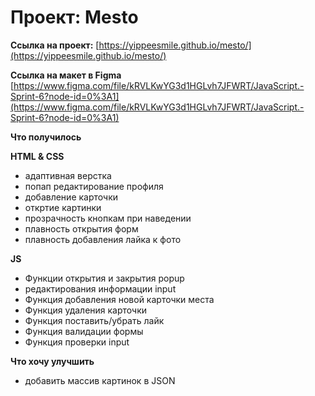 # Проект: Mesto

**Ссылка на проект:**
[https://yippeesmile.github.io/mesto/](https://yippeesmile.github.io/mesto/) 

**Ссылка на макет в Figma**
[https://www.figma.com/file/kRVLKwYG3d1HGLvh7JFWRT/JavaScript.-Sprint-6?node-id=0%3A1](https://www.figma.com/file/kRVLKwYG3d1HGLvh7JFWRT/JavaScript.-Sprint-6?node-id=0%3A1) 

**Что получилось**

**HTML & CSS**

* адаптивная верстка 
* попап редактирование профиля
* добавление карточки 
* откртие картинки
* прозрачность кнопкам при наведении
* плавность открытия форм
* плавность добавления лайка к фото

**JS**
* Функции открытия и закрытия popup
* редактирования информации input
* Функция добавления новой карточки места
* Функция удаления карточки
* Функция поставить/убрать лайк
* Функция валидации формы
* Функция проверки input

**Что хочу улучшить**

* добавить массив картинок в JSON


